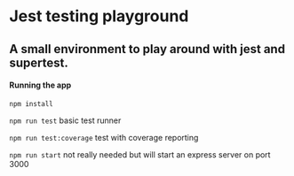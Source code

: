 # Jest testing playground

## A small environment to play around with jest and supertest.

#### Running the app

`npm install`

`npm run test` basic test runner

`npm run test:coverage` test with coverage reporting

`npm run start` not really needed but will start an express server on port 3000

